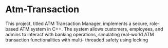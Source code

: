 # Atm-Transaction
This project, titled ATM Transaction Manager, implements a secure, role-based ATM
system in C++. The system allows customers, employees, and admins to interact with
banking operations, simulating real-world ATM transaction functionalities with multi-
threaded safety using locking
